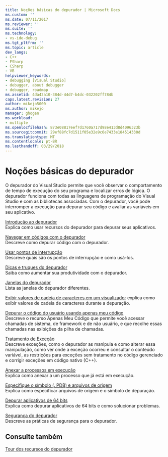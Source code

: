 ```yaml
---
title: Noções básicas do depurador | Microsoft Docs
ms.custom: ''
ms.date: 07/11/2017
ms.reviewer: ''
ms.suite: ''
ms.technology:
- vs-ide-debug
ms.tgt_pltfrm: ''
ms.topic: article
dev_langs:
- C++
- FSharp
- CSharp
- VB
helpviewer_keywords:
- debugging [Visual Studio]
- debugger, about debugger
- debugger, roadmap
ms.assetid: 4da42a10-384d-44d7-b4dc-032202ff784b
caps.latest.revision: 27
author: mikejo5000
ms.author: mikejo
manager: ghogen
ms.workload:
- multiple
ms.openlocfilehash: 873e08817eef7d1760a717d98e413d8d4096323b
ms.sourcegitcommit: 29ef88fc7d1511f05e32e9c6e7433e184514330d
ms.translationtype: MT
ms.contentlocale: pt-BR
ms.lasthandoff: 03/29/2018
---
```

# <a name="debugger-basics"></a>Noções básicas do depurador
O depurador do Visual Studio permite que você observar o comportamento de tempo de execução do seu programa e localizar erros de lógica. O depurador funciona com todas as linguagens de programação do Visual Studio e com as bibliotecas associadas. Com o depurador, você pode interromper a execução para depurar seu código e avaliar as variáveis em seu aplicativo.  
  
 [Introdução ao depurador](../debugger/getting-started-with-the-debugger.md)  
 Explica como usar recursos do depurador para depurar seus aplicativos.  
  
 [Navegar em códigos com o depurador](../debugger/navigating-through-code-with-the-debugger.md)  
 Descreve como depurar código com o depurador.  
  
 [Usar pontos de interrupção](../debugger/using-breakpoints.md)  
 Descreve quais são os pontos de interrupção e como usá-los.  

 [Dicas e truques do depurador](../debugger/debugger-tips-and-tricks.md)  
 Saiba como aumentar sua produtividade com o depurador. 

 [Janelas do depurador](../debugger/debugger-windows.md)  
 Lista as janelas do depurador diferentes.

 [Exibir valores de cadeia de caracteres em um visualizador](string-visualizer-dialog-box.md) explica como exibir valores de cadeia de caracteres durante a depuração.
  
 [Depurar o código do usuário usando apenas meu código](../debugger/just-my-code.md)  
 Descreve o recurso Apenas Meu Código que permite você acessar chamadas de sistema, de framework e de não usuário, e que recolhe essas chamadas nas exibições da pilha de chamadas.  
  
 [Tratamento de Exceção](../debugger/managing-exceptions-with-the-debugger.md)  
 Descreve exceções, como o depurador as manipula e como alterar essa manipulação, como ver onde a exceção ocorreu e consultar o conteúdo variável, as restrições para exceções sem tratamento no código gerenciado e corrigir exceções em código nativo (C++).  
  
 [Anexar a processos em execução](../debugger/attach-to-running-processes-with-the-visual-studio-debugger.md)  
 Explica como anexar a um processo que já está em execução.  
  
 [Especifique o símbolo (. PDB) e arquivos de origem](../debugger/specify-symbol-dot-pdb-and-source-files-in-the-visual-studio-debugger.md)  
 Explica como especificar arquivos de origem e o símbolo de depuração.  
  
 [Depurar aplicativos de 64 bits](../debugger/debug-64-bit-applications.md)  
 Explica como depurar aplicativos de 64 bits e como solucionar problemas.  
  
 [Segurança do depurador](../debugger/debugger-security.md)  
 Descreve as práticas de segurança para o depurador.  
  
## <a name="see-also"></a>Consulte também  
 [Tour dos recursos do depurador](../debugger/debugger-feature-tour.md)